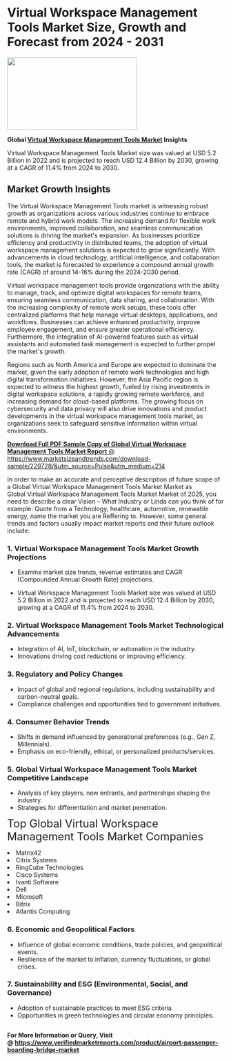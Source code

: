<H1>Virtual Workspace Management Tools Market Size, Growth and Forecast from 2024 - 2031</H1><img class="aligncenter size-medium wp-image-584254" src="https://thirdeyenews.in/wp-content/uploads/2024/09/Global-Market-Research-300x168.jpeg" alt="" width="300" height="168" /><p><strong>Global&nbsp;<a href="https://www.marketsizeandtrends.com/download-sample/229728/&amp;utm_source=Pulse&amp;utm_medium=214">Virtual Workspace Management Tools Market</a> Insights</strong></p><p>Virtual Workspace Management Tools Market size was valued at USD 5.2 Billion in 2022 and is projected to reach USD 12.4 Billion by 2030, growing at a CAGR of 11.4% from 2024 to 2030.</p><p><h2>Market Growth Insights</h2> <p>The Virtual Workspace Management Tools market is witnessing robust growth as organizations across various industries continue to embrace remote and hybrid work models. The increasing demand for flexible work environments, improved collaboration, and seamless communication solutions is driving the market's expansion. As businesses prioritize efficiency and productivity in distributed teams, the adoption of virtual workspace management solutions is expected to grow significantly. With advancements in cloud technology, artificial intelligence, and collaboration tools, the market is forecasted to experience a compound annual growth rate (CAGR) of around 14-16% during the 2024-2030 period.</p> <p><a href="#"></a></p> <p>Virtual workspace management tools provide organizations with the ability to manage, track, and optimize digital workspaces for remote teams, ensuring seamless communication, data sharing, and collaboration. With the increasing complexity of remote work setups, these tools offer centralized platforms that help manage virtual desktops, applications, and workflows. Businesses can achieve enhanced productivity, improve employee engagement, and ensure greater operational efficiency. Furthermore, the integration of AI-powered features such as virtual assistants and automated task management is expected to further propel the market's growth.</p> <p>Regions such as North America and Europe are expected to dominate the market, given the early adoption of remote work technologies and high digital transformation initiatives. However, the Asia Pacific region is expected to witness the highest growth, fueled by rising investments in digital workspace solutions, a rapidly growing remote workforce, and increasing demand for cloud-based platforms. The growing focus on cybersecurity and data privacy will also drive innovations and product developments in the virtual workspace management tools market, as organizations seek to safeguard sensitive information within virtual environments.</p> <p><a href="#"></p><p><span class=""><strong>Download Full PDF Sample Copy of Global Virtual Workspace Management Tools Market Report</strong> @ <a href="https://www.marketsizeandtrends.com/download-sample/229728/&amp;utm_source=Pulse&amp;utm_medium=214" target="_blank">https://www.marketsizeandtrends.com/download-sample/229728/&amp;utm_source=Pulse&amp;utm_medium=214</a></span></p><p>In order to make an accurate and perceptive description of future scope of a Global&nbsp;Virtual Workspace Management Tools Market Market as Global&nbsp;Virtual Workspace Management Tools Market Market of 2025, you need to describe a clear Vision &ndash; What Industry or Linda can you think of for example: Quote from a Technology, healthcare, automotive, renewable energy, name the market you are Reffering to. However, some general trends and factors usually impact market reports and their future outlook include:</p><h3>1.&nbsp;<strong>Virtual Workspace Management Tools Market Growth Projections</strong></h3><ul><li>Examine market size trends, revenue estimates and CAGR (Compounded Annual Growth Rate) projections.</li><li><p>Virtual Workspace Management Tools Market size was valued at USD 5.2 Billion in 2022 and is projected to reach USD 12.4 Billion by 2030, growing at a CAGR of 11.4% from 2024 to 2030.</p></li></ul><h3>2.&nbsp;<strong>Virtual Workspace Management Tools Market Technological Advancements</strong></h3><ul><li>Integration of AI, IoT, blockchain, or automation in the industry.</li><li>Innovations driving cost reductions or improving efficiency.</li></ul><h3>3.&nbsp;<strong>Regulatory and Policy Changes</strong></h3><ul><li>Impact of global and regional regulations, including sustainability and carbon-neutral goals.</li><li>Compliance challenges and opportunities tied to government initiatives.</li></ul><h3>4.&nbsp;<strong>Consumer Behavior Trends</strong></h3><ul><li>Shifts in demand influenced by generational preferences (e.g., Gen Z, Millennials).</li><li>Emphasis on eco-friendly, ethical, or personalized products/services.</li></ul><h3>5.&nbsp;<strong>Global Virtual Workspace Management Tools Market Competitive Landscape</strong></h3><ul><li>Analysis of key players, new entrants, and partnerships shaping the industry.</li><li>Strategies for differentiation and market penetration.</li></ul><p data-pm-slice="1 1 []"><span style="color: inherit; font-family: inherit; font-size: 25px;">Top Global Virtual Workspace Management Tools Market Companies</span></p><div class="" data-test-id=""><p><li>Matrix42</li><li> Citrix Systems</li><li> RingCube Technologies</li><li> Cisco Systems</li><li> Ivanti Software</li><li> Dell</li><li> Microsoft</li><li> Bitrix</li><li> Atlantis Computing</li></p></div><h3>6.&nbsp;<strong>Economic and Geopolitical Factors</strong></h3><ul><li>Influence of global economic conditions, trade policies, and geopolitical events.</li><li>Resilience of the market to inflation, currency fluctuations, or global crises.</li></ul><h3>7.&nbsp;<strong>Sustainability and ESG (Environmental, Social, and Governance)</strong></h3><ul><li>Adoption of sustainable practices to meet ESG criteria.</li><li>Opportunities in green technologies and circular economy principles.</li></ul><h2><strong style="font-size: 14px;">For More Information or Query, Visit @&nbsp;</strong><a style="background-color: #ffffff; font-size: 14px;" href="https://www.marketsizeandtrends.com/report/virtual-workspace-management-tools-market/" target="_blank">https://www.verifiedmarketreports.com/product/airport-passenger-boarding-bridge-market</a></h2>
